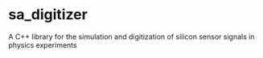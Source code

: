 # sa_digitizer
A C++ library for the simulation and digitization of silicon sensor signals in physics experiments
